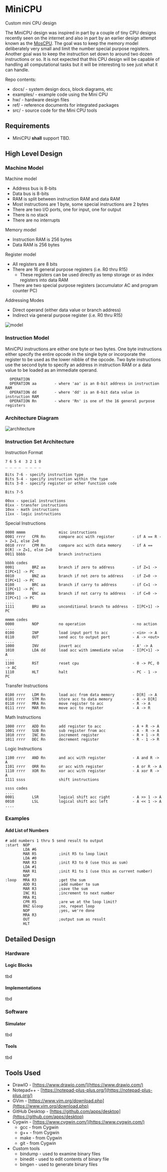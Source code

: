 # MiniCPU
Custom mini CPU design

The MiniCPU design was inspired in part by a couple of tiny CPU designs recently seen on the internet and also in part by an earlier design attempt known as the [MosCPU](https://github.com/dervish77/adgf/tree/master/dev/mos_cpu).  The goal was to keep the memory model deliberately very small and limit the number special purpose registers.  Another goal was to keep the instruction set down to around two dozen instructions or so.  It is not expected that this CPU design will be capable of handling all computational tasks but it will be interesting to see just what it can handle.

Repo contents:

* docs/          - system design docs, block diagrams, etc
* examples/      - example code using the Mini CPU
* hw/            - hardware design files
* ref/           - reference documents for integrated packages
* src/           - source code for the Mini CPU tools


## Requirements

* MiniCPU **shall** support TBD.


## High Level Design

### Machine Model

Machine model
- Address bus is 8-bits
- Data bus is 8-bits
- RAM is split between instruction RAM and data RAM
- Most instructions are 1 byte, some special instructions are 2 bytes
- There are two I/O ports, one for input, one for output
- There is no stack
- There are no interrupts

Memory model
- Instruction RAM is 256 bytes
- Data RAM is 256 bytes

Register model
- All registers are 8 bits
- There are 16 general purpose registers (i.e. R0 thru R15)
  - These registers can be used directly as temp storage or as index registers into data RAM
- There are two special purpose registers (accumulator AC and program counter PC)

Addressing Modes
- Direct operand (either data value or branch address)
- Indirect via general purpose register (i.e. R0 thru R15)

![model](https://github.com/dervish77/MiniCPU/blob/main/docs/MiniCPU-Machine-Model.png?raw=true)

### Instruction Model

MiniCPU instructions are either one byte or two bytes.  One byte instructions either specify the entire opcode in the single byte or incorporate the register to be used as the lower nibble of the opcode.  Two byte instructions use the second byte to specify an address in instruction RAM or a data value to be loaded as an immediate operand.  

```
  OPERATION
  OPERATION aa        - where 'aa' is an 8-bit address in instruction RAM
  OPERATION dd        - where 'dd' is an 8-bit data value in instruction RAM
  OPERATION Rn        - where 'Rn' is one of the 16 general purpose registers
```

### Architecture Diagram

![architecture](https://github.com/dervish77/MiniCPU/blob/main/docs/MiniCPU-Architecture.png?raw=true)

### Instruction Set Architecture

Instruction Format
```
7 6 5 4  3 2 1 0
_ _ _ _  _ _ _ _

Bits 7-6 - specify instruction type
Bits 5-4 - specify instruction within the type
Bits 3-0 - specify register or other function code

Bits 7-5

00xx - special instructions
01xx - transfer instructions
10xx - math instructions
11xx - logic instructions
```

Special Instructions
```
0000 mmmm               misc instructions
0001 rrrr   CPR Rn      compare acc with register        - if A == R -> Z=1, else Z=0
0010 rrrr   CPM Rn      compare acc with data memory     - if A == D[R] -> Z=1, else Z=0
0011 bbbb               branch instructions

bbbb codes
0001        BRZ aa      branch if zero to address        - if Z=1 -> I[PC+1] -> PC
0010        BNZ aa      branch if not zero to address    - if Z=0 -> I[PC+1] -> PC
0100        BRC aa      branch if carry to address       - if C=1 -> I[PC+1] -> PC
1000        BNC aa      branch if not carry to address   - if C=0 -> I[PC+1] -> PC
....
1111        BRU aa      unconditional branch to address  - I[PC+1] -> PC

mmmm codes
0000        NOP         no operation                     - no action
....
0100        INP         load input port to acc           - <in> -> A
0110        OUT         send acc to output port          - A -> <out>
....
1000        INV         invert acc                       - A' -> A
1010        LDA dd      load acc with immediate value    - I[PC+1] -> A
....
1100        RST         reset cpu                        - 0 -> PC, 0 -> AC
1110        HLT         halt                             - PC - 1 -> PC
```

Transfer Instructions
```
0100 rrrr   LDM Rn      load acc from data memory        - D[R] -> A
0101 rrrr   STM Rn      store acc to data memory         - A -> D[R]
0110 rrrr   MRA Rn      move register to acc             - R -> A
0111 rrrr   MAR Rn      move acc to register             - A -> R
```

Math Instructions
```
1000 rrrr   ADD Rn      add register to acc              - A + R -> A
1001 rrrr   SUB Rn      sub register from acc            - A - R -> A
1010 rrrr   INC Rn      increment register               - R + 1 -> R
1011 rrrr   DEC Rn      decrement register               - R - 1 -> R
```

Logic Instructions
```
1100 rrrr   AND Rn      and acc with register            - A and R -> A
1101 rrrr   ORR Rn      or acc with register             - A or R -> A
1110 rrrr   XOR Rn      xor acc with register            - A xor R -> A
1111 ssss               shift instructions

ssss codes
....
0001        LSR         logical shift acc right          - A >> 1 -> A
0010        LSL         logical shift acc left           - A << 1 -> A
.... 
```

### Examples

#### Add List of Numbers

```
# add numbers 1 thru 5 send result to output
:start  NOP
        LDA #6
        MAR R5          ;init R5 to loop limit
        LDA #0
        MAR R3          ;init R3 to 0 (use this as sum)
        LDA #1
        MAR R1          ;init R1 to 1 (use this as current number)
        NOP
:loop   MRA R3          ;get the sum
        ADD R1          ;add number to sum
        MAR R3          ;save the sum
        INC R1          ;increment to next number
        MRA R1
        CPR R5          ;are we at the loop limit?
        BNZ &loop       ;no, repeat loop
        NOP             ;yes, we're done
        MRA R3
        OUT             ;output sum as result
        HLT
```


## Detailed Design

### Hardware

#### Logic Blocks

tbd

#### Implementations

tbd

### Software

#### Simulator

tbd

#### Tools

tbd


## Tools Used

* DrawIO - [https://www.drawio.com/](https://www.drawio.com/)
* Notepad++ - [https://notepad-plus-plus.org/](https://notepad-plus-plus.org/)
* GVim - [https://www.vim.org/download.php](https://www.vim.org/download.php)
* GitHub Desktop - [https://github.com/apps/desktop](https://github.com/apps/desktop)
* Cygwin - [https://www.cygwin.com/](https://www.cygwin.com/)
  * gcc - from Cygwin
  * g++ - from Cygwin
  * make - from Cygwin
  * git - from Cygwin
* Custom tools
  * bindump - used to examine binary files
  * binedit - used to edit contents of binary file
  * bingen - used to generate binary files








